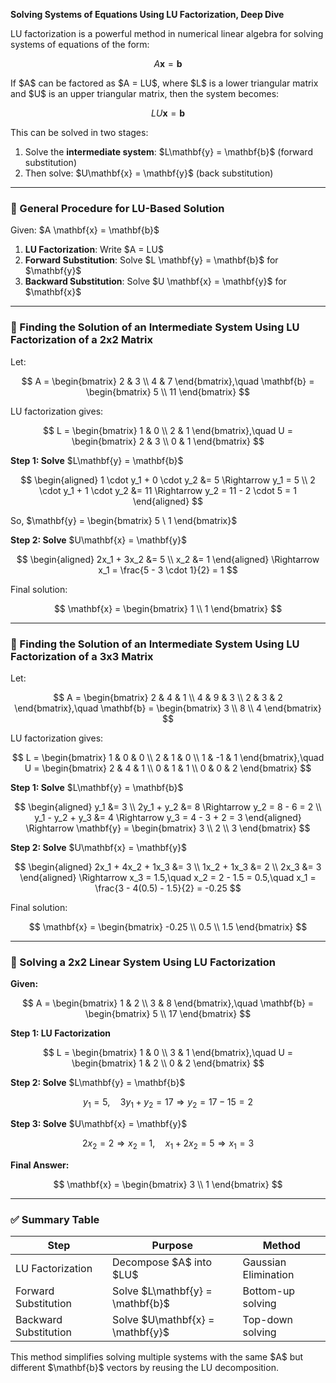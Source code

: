 **Solving Systems of Equations Using LU Factorization, Deep Dive**

LU factorization is a powerful method in numerical linear algebra for solving systems of equations of the form:

$$
A \mathbf{x} = \mathbf{b}
$$

If \$A\$ can be factored as \$A = LU\$, where \$L\$ is a lower triangular matrix and \$U\$ is an upper triangular matrix, then the system becomes:

$$
LU \mathbf{x} = \mathbf{b}
$$

This can be solved in two stages:

1. Solve the **intermediate system**: \$L\mathbf{y} = \mathbf{b}\$ (forward substitution)
2. Then solve: \$U\mathbf{x} = \mathbf{y}\$ (back substitution)

---

### 🔹 General Procedure for LU-Based Solution

Given: \$A \mathbf{x} = \mathbf{b}\$

1. **LU Factorization**: Write \$A = LU\$
2. **Forward Substitution**: Solve \$L \mathbf{y} = \mathbf{b}\$ for \$\mathbf{y}\$
3. **Backward Substitution**: Solve \$U \mathbf{x} = \mathbf{y}\$ for \$\mathbf{x}\$

---

### 🔹 Finding the Solution of an Intermediate System Using LU Factorization of a 2x2 Matrix

Let:

$$
A = \begin{bmatrix} 2 & 3 \\ 4 & 7 \end{bmatrix},\quad \mathbf{b} = \begin{bmatrix} 5 \\ 11 \end{bmatrix}
$$

LU factorization gives:

$$
L = \begin{bmatrix} 1 & 0 \\ 2 & 1 \end{bmatrix},\quad
U = \begin{bmatrix} 2 & 3 \\ 0 & 1 \end{bmatrix}
$$

**Step 1: Solve** \$L\mathbf{y} = \mathbf{b}\$

$$
\begin{aligned}
1 \cdot y_1 + 0 \cdot y_2 &= 5 \Rightarrow y_1 = 5 \\
2 \cdot y_1 + 1 \cdot y_2 &= 11 \Rightarrow y_2 = 11 - 2 \cdot 5 = 1
\end{aligned}
$$

So, \$\mathbf{y} = \begin{bmatrix} 5 \ 1 \end{bmatrix}\$

**Step 2: Solve** \$U\mathbf{x} = \mathbf{y}\$

$$
\begin{aligned}
2x_1 + 3x_2 &= 5 \\
x_2 &= 1
\end{aligned}
\Rightarrow x_1 = \frac{5 - 3 \cdot 1}{2} = 1
$$

Final solution:

$$
\mathbf{x} = \begin{bmatrix} 1 \\ 1 \end{bmatrix}
$$

---

### 🔹 Finding the Solution of an Intermediate System Using LU Factorization of a 3x3 Matrix

Let:

$$
A = \begin{bmatrix}
2 & 4 & 1 \\
4 & 9 & 3 \\
2 & 3 & 2
\end{bmatrix},\quad
\mathbf{b} = \begin{bmatrix}
3 \\ 8 \\ 4
\end{bmatrix}
$$

LU factorization gives:

$$
L = \begin{bmatrix}
1 & 0 & 0 \\
2 & 1 & 0 \\
1 & -1 & 1
\end{bmatrix},\quad
U = \begin{bmatrix}
2 & 4 & 1 \\
0 & 1 & 1 \\
0 & 0 & 2
\end{bmatrix}
$$

**Step 1: Solve** \$L\mathbf{y} = \mathbf{b}\$

$$
\begin{aligned}
y_1 &= 3 \\
2y_1 + y_2 &= 8 \Rightarrow y_2 = 8 - 6 = 2 \\
y_1 - y_2 + y_3 &= 4 \Rightarrow y_3 = 4 - 3 + 2 = 3
\end{aligned}
\Rightarrow \mathbf{y} = \begin{bmatrix} 3 \\ 2 \\ 3 \end{bmatrix}
$$

**Step 2: Solve** \$U\mathbf{x} = \mathbf{y}\$

$$
\begin{aligned}
2x_1 + 4x_2 + 1x_3 &= 3 \\
1x_2 + 1x_3 &= 2 \\
2x_3 &= 3
\end{aligned}
\Rightarrow x_3 = 1.5,\quad x_2 = 2 - 1.5 = 0.5,\quad x_1 = \frac{3 - 4(0.5) - 1.5}{2} = -0.25
$$

Final solution:

$$
\mathbf{x} = \begin{bmatrix} -0.25 \\ 0.5 \\ 1.5 \end{bmatrix}
$$

---

### 🔹 Solving a 2x2 Linear System Using LU Factorization

**Given:**

$$
A = \begin{bmatrix} 1 & 2 \\ 3 & 8 \end{bmatrix},\quad \mathbf{b} = \begin{bmatrix} 5 \\ 17 \end{bmatrix}
$$

**Step 1: LU Factorization**

$$
L = \begin{bmatrix} 1 & 0 \\ 3 & 1 \end{bmatrix},\quad
U = \begin{bmatrix} 1 & 2 \\ 0 & 2 \end{bmatrix}
$$

**Step 2: Solve** \$L\mathbf{y} = \mathbf{b}\$

$$
y_1 = 5,\quad 3y_1 + y_2 = 17 \Rightarrow y_2 = 17 - 15 = 2
$$

**Step 3: Solve** \$U\mathbf{x} = \mathbf{y}\$

$$
2x_2 = 2 \Rightarrow x_2 = 1,\quad x_1 + 2x_2 = 5 \Rightarrow x_1 = 3
$$

**Final Answer:**

$$
\mathbf{x} = \begin{bmatrix} 3 \\ 1 \end{bmatrix}
$$

---

### ✅ Summary Table

| Step                  | Purpose                            | Method               |
| --------------------- | ---------------------------------- | -------------------- |
| LU Factorization      | Decompose \$A\$ into \$LU\$        | Gaussian Elimination |
| Forward Substitution  | Solve \$L\mathbf{y} = \mathbf{b}\$ | Bottom-up solving    |
| Backward Substitution | Solve \$U\mathbf{x} = \mathbf{y}\$ | Top-down solving     |

This method simplifies solving multiple systems with the same \$A\$ but different \$\mathbf{b}\$ vectors by reusing the LU decomposition.
